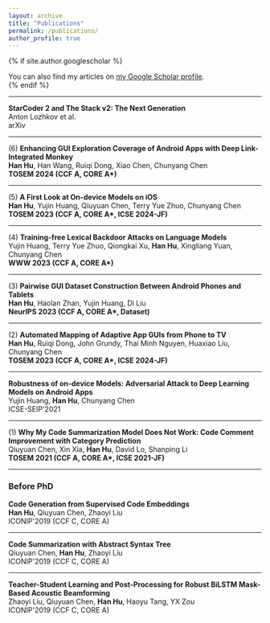 ```yaml
---
layout: archive
title: "Publications"
permalink: /publications/
author_profile: true
---
```


{% if site.author.googlescholar %}
  <div class="wordwrap">You can also find my articles on <a href="{{site.author.googlescholar}}">my Google Scholar profile</a>.</div>
{% endif %}

---

**StarCoder 2 and The Stack v2: The Next Generation**<br>
Anton Lozhkov et al.<br>
arXiv

---

(6) **Enhancing GUI Exploration Coverage of Android Apps with Deep Link-Integrated Monkey**<br>
<span style="font-weight: bold;">Han Hu</span>, Han Wang, Ruiqi Dong, Xiao Chen, Chunyang Chen<br>
<strong>TOSEM 2024 (CCF A, CORE A*)</strong>

---

(5) **A First Look at On-device Models on iOS**<br>
<span style="font-weight: bold;">Han Hu</span>, Yujin Huang, Qiuyuan Chen, Terry Yue Zhuo, Chunyang Chen<br>
<strong>TOSEM 2023 (CCF A, CORE A*, ICSE 2024-JF)</strong>

---

(4) **Training-free Lexical Backdoor Attacks on Language Models**<br>
Yujin Huang, Terry Yue Zhuo, Qiongkai Xu, <span style="font-weight: bold;">Han Hu</span>, Xingliang Yuan, Chunyang Chen<br>
<strong>WWW 2023 (CCF A, CORE A*)</strong>

---

(3) **Pairwise GUI Dataset Construction Between Android Phones and Tablets**<br>
<span style="font-weight: bold;">Han Hu</span>, Haolan Zhan, Yujin Huang, Di Liu<br>
<strong>NeurIPS 2023 (CCF A, CORE A*, Dataset)</strong>

---

(2) **Automated Mapping of Adaptive App GUIs from Phone to TV**<br>
<span style="font-weight: bold;">Han Hu</span>, Ruiqi Dong, John Grundy, Thai Minh Nguyen, Huaxiao Liu, Chunyang Chen<br>
<strong>TOSEM 2023 (CCF A, CORE A*, ICSE 2024-JF)</strong>

---

**Robustness of on-device Models: Adversarial Attack to Deep Learning Models on Android Apps**<br>
Yujin Huang, <span style="font-weight: bold;">Han Hu</span>, Chunyang Chen<br>
ICSE-SEIP'2021

---

(1) **Why My Code Summarization Model Does Not Work: Code Comment Improvement with Category Prediction**<br>
Qiuyuan Chen, Xin Xia, <span style="font-weight: bold;">Han Hu</span>, David Lo, Shanping Li<br>
<strong>TOSEM 2021 (CCF A, CORE A*, ICSE 2021-JF)</strong>

---

### Before PhD

**Code Generation from Supervised Code Embeddings**<br>
<span style="font-weight: bold;">Han Hu</span>, Qiuyuan Chen, Zhaoyi Liu<br>
ICONIP'2019 (CCF C, CORE A)

---

**Code Summarization with Abstract Syntax Tree**<br>
Qiuyuan Chen, <span style="font-weight: bold;">Han Hu</span>, Zhaoyi Liu<br>
ICONIP'2019 (CCF C, CORE A)

---

**Teacher-Student Learning and Post-Processing for Robust BiLSTM Mask-Based Acoustic Beamforming**<br>
Zhaoyi Liu, Qiuyuan Chen, <span style="font-weight: bold;">Han Hu</span>, Haoyu Tang, YX Zou<br>
ICONIP'2019 (CCF C, CORE A)
